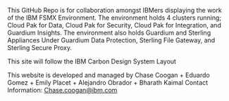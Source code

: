 This GitHub Repo is for collaboration amongst IBMers displaying the work of the IBM FSMX Environment. The environment holds 4 clusters running;
Cloud Pak for Data, Cloud Pak for Security, Cloud Pak for Integration, and Guardium Insights. The environment also holds Guardium and Sterling Appliances 
Under Guardium Data Protection, Sterling File Gateway, and Sterling Secure Proxy.

This site will follow the IBM Carbon Design System Layout 

This website is developed and managed by Chase Coogan + Eduardo Gomez + Emily Placet + Alejandro Obrador + Bharath Kaimal
Contact Information: Chase.coogan@ibm.com
